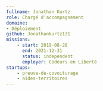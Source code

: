 ```yaml
---
fullname: Jonathan Kurtz
role: Chargé d'accompagnement
domaine:
- Déploiement
github: Jonathankurtz131
missions:
    - start: 2019-08-28
      end: 2021-12-31
      status: independent
      employer: Codeurs en Liberté
startups:
    - preuve-de-covoiturage
    - aides-territoires
---
```

